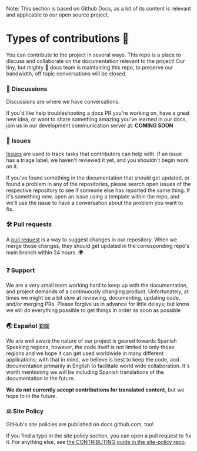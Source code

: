 Note: This section is based on Github Docs, as a lot of its content is relevant and applicable to our open source project.

# Types of contributions :memo:
You can contribute to the project in several ways. This repo is a place to discuss and collaborate on the documentation relevant to the project! Our tiny, but mighty :mechanical_arm: docs team is maintaining this repo, to preserve our bandwidth, off topic conversations will be closed.

### :mega: Discussions
Discussions are where we have conversations.

If you'd like help troubleshooting a docs PR you're working on, have a great new idea, or want to share something amazing you've learned in our docs, join us in our development communication server at: **COMING SOON**

### :lady_beetle: Issues
[Issues](https://docs.github.com/en/github/managing-your-work-on-github/about-issues) are used to track tasks that contributors can help with. If an issue has a triage label, we haven't reviewed it yet, and you shouldn't begin work on it.

If you've found something in the documentation that should get updated, or found a problem in any of the repositories, please search open issues of the respective repository to see if someone else has reported the same thing. If it's something new, open an issue using a template within the repo, and we'll use the issue to have a conversation about the problem you want to fix.

### :hammer_and_wrench: Pull requests
A [pull request](https://docs.github.com/en/github/collaborating-with-issues-and-pull-requests/about-pull-requests) is a way to suggest changes in our repository. When we merge those changes, they should get updated in the corresponding repo's main branch within 24 hours. :earth_africa:

### :question: Support
We are a very small team working hard to keep up with the documentation, and project demands of a continuously changing product. Unfortunately, at times we might be a bit slow at reviewing, documenting, updating code, and/or merging PRs. Please forgive us in advance for little delays; but know we will do everything possible to get things in order as soon as possible

### :earth_asia: Español 	:es:

We are well aware the nature of our project is geared towards Spanish Speaking regions, however, the code itself is not limited to only those regions and we hope it can get used worldwide in many different applications; with that in mind, we believe is best to keep the code, and documentation primarily in English to facilitate world wide collaboration. It's worth mentioning we will be including Spanish translations of the documentation in the future. 

**We do not currently accept contributions for translated content**, but we hope to in the future.

### :balance_scale: Site Policy
GitHub's site policies are published on docs.github.com, too!

If you find a typo in the site policy section, you can open a pull request to fix it. For anything else, see [the CONTRIBUTING guide in the site-policy repo](https://github.com/github/site-policy/blob/main/CONTRIBUTING.md).
